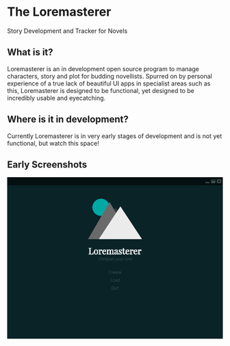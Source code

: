 # The Loremasterer
Story Development and Tracker for Novels

## What is it?
Loremasterer is an in development open source program to manage characters, story and plot for budding novellists.
Spurred on by personal experience of a true lack of beautiful UI apps in specialist areas such as this, Loremasterer is designed to be functional, yet designed to be incredibly usable and eyecatching.

## Where is it in development?
Currently Loremasterer is in very early stages of development and is not yet functional, but watch this space!

## Early Screenshots
![alt text](https://github.com/JBaguley/loremasterer/blob/master/readme_images/create_sc_v0.1.0.png "Initial Screenshot Loader")

